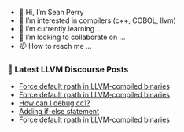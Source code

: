 - 👋 Hi, I’m Sean Perry
- 👀 I’m interested in compilers (c++, COBOL, llvm)
- 🌱 I’m currently learning ...
- 💞️ I’m looking to collaborate on ...
- 📫 How to reach me ...

<!---
s66perry/s66perry is a ✨ special ✨ repository because its `README.md` (this file) appears on your GitHub profile.
You can click the Preview link to take a look at your changes.
--->
### 📕 Latest LLVM Discourse Posts

<!-- DISCOURSE-LLVM:START -->
- [Force default rpath in LLVM-compiled binaries](https://discourse.llvm.org/t/force-default-rpath-in-llvm-compiled-binaries/72420#post_4)
- [Force default rpath in LLVM-compiled binaries](https://discourse.llvm.org/t/force-default-rpath-in-llvm-compiled-binaries/72420#post_3)
- [How can I debug cc1?](https://discourse.llvm.org/t/how-can-i-debug-cc1/72423#post_2)
- [Adding if-else statement](https://discourse.llvm.org/t/adding-if-else-statement/72297#post_12)
- [Force default rpath in LLVM-compiled binaries](https://discourse.llvm.org/t/force-default-rpath-in-llvm-compiled-binaries/72420#post_2)
<!-- DISCOURSE-LLVM:END -->
